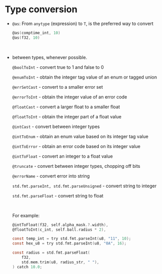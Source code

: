 # Type conversion

- `@as`: From `anytype` (expression) to `T`,  is the preferred way to convert

    ```c
    @as(comptime_int, 10)
    @as(f32, 10)
    ```

    </br>

 - between types, whenever possible.

    `@boolToInt` - convert true to 1 and false to 0

    `@enumToInt` - obtain the integer tag value of an enum or tagged union

    `@errSetCast` - convert to a smaller error set

    `@errorToInt` - obtain the integer value of an error code

    `@floatCast` - convert a larger float to a smaller float

    `@floatToInt` - obtain the integer part of a float value

    `@intCast` - convert between integer types

    `@intToEnum` - obtain an enum value based on its integer tag value

    `@intToError` - obtain an error code based on its integer value

    `@intToFloat` - convert an integer to a float value

    `@truncate` - convert between integer types, chopping off bits

    `@errorName` - convert error into string

    `std.fmt.parseInt, std.fmt.parseUnsigned` - convert string to integer

    `std.fmt.parseFloat` - convert string to float

    </br>

    For example:


    ```c
    @intToFloat(f32, self.alpha_mask.?.width),
    @floatToInt(c_int, self.ball.radius * 2),

    const temp_int = try std.fmt.parseInt(u8, "11", 10);
    const hex_u8 = try std.fmt.parseInt(u8, "0A", 16);

    const radius = std.fmt.parseFloat(
        f32,
        std.mem.trim(u8, radius_str, " "),
    ) catch 10.0;
    ```

    </br>

